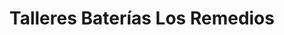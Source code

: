 ---
title: "Talleres Baterías Los Remedios"
url: /sevilla/talleres-baterias-los-remedios/
shop: reparación de automóviles
---